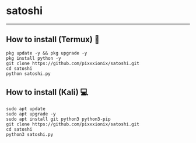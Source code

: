 # **satoshi**
_____
## How to install (Termux) :iphone:
```
pkg update -y && pkg upgrade -y
pkg install python -y
git clone https://github.com/pixxxionix/satoshi.git
cd satoshi
python satoshi.py
```

## How to install (Kali) :computer:
```
sudo apt update
sudo apt upgrade -y
sudo apt install git python3 python3-pip
git clone https://github.com/pixxxionix/satoshi.git
cd satoshi
python3 satoshi.py
```

